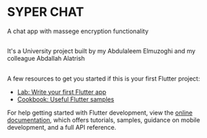 # SYPER CHAT

A chat app with massege encryption functionality

##
It's a University project built by my Abdulaleem Elmuzoghi and my colleague Abdallah Alatrish
##


A few resources to get you started if this is your first Flutter project:

- [Lab: Write your first Flutter app](https://docs.flutter.dev/get-started/codelab)
- [Cookbook: Useful Flutter samples](https://docs.flutter.dev/cookbook)

For help getting started with Flutter development, view the
[online documentation](https://docs.flutter.dev/), which offers tutorials,
samples, guidance on mobile development, and a full API reference.
